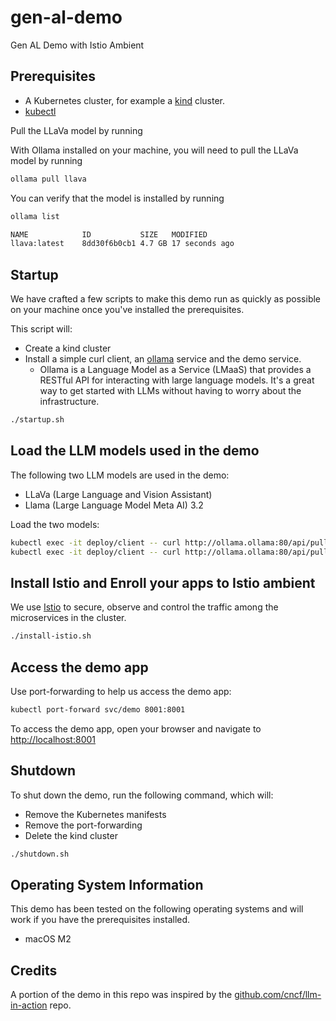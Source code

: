 # gen-al-demo
Gen AL Demo with Istio Ambient

## Prerequisites

- A Kubernetes cluster, for example a [kind](https://kind.sigs.k8s.io/) cluster.
- [kubectl](https://kubernetes.io/docs/tasks/tools/install-kubectl/)

Pull the LLaVa model by running

With Ollama installed on your machine, you will need to pull the LLaVa model by running

```sh
ollama pull llava
```

You can verify that the model is installed by running

```sh
ollama list

NAME            ID           SIZE   MODIFIED
llava:latest    8dd30f6b0cb1 4.7 GB 17 seconds ago 
```

## Startup

We have crafted a few scripts to make this demo run as quickly as possible on your machine once you've installed the prerequisites.

This script will:

- Create a kind cluster
- Install a simple curl client, an [ollama](https://ollama.com/) service and the demo service.
  - Ollama is a Language Model as a Service (LMaaS) that provides a RESTful API for interacting with large language models. It's a great way to get started with LLMs without having to worry about the infrastructure.

```sh
./startup.sh
```

## Load the LLM models used in the demo

The following two LLM models are used in the demo:
- LLaVa (Large Language and Vision Assistant)
- Llama (Large Language Model Meta AI) 3.2

Load the two models:

```sh
kubectl exec -it deploy/client -- curl http://ollama.ollama:80/api/pull -d '{"name": "llama3.2"}'
kubectl exec -it deploy/client -- curl http://ollama.ollama:80/api/pull -d '{"name": "llava"}'
```

## Install Istio and Enroll your apps to Istio ambient

We use [Istio](https://istio.io) to secure, observe and control the traffic among the microservices in the cluster.

```sh
./install-istio.sh
```

## Access the demo app

Use port-forwarding to help us access the demo app:

```sh
kubectl port-forward svc/demo 8001:8001
```

To access the demo app, open your browser and navigate to [http://localhost:8001](http://localhost:8001)

## Shutdown

To shut down the demo, run the following command, which will:

- Remove the Kubernetes manifests
- Remove the port-forwarding
- Delete the kind cluster

```sh
./shutdown.sh
```

## Operating System Information

This demo has been tested on the following operating systems and will work if you have the prerequisites installed.

- macOS M2

## Credits
A portion of the demo in this repo was inspired by the [github.com/cncf/llm-in-action](github.com/cncf/llm-in-action) repo.

